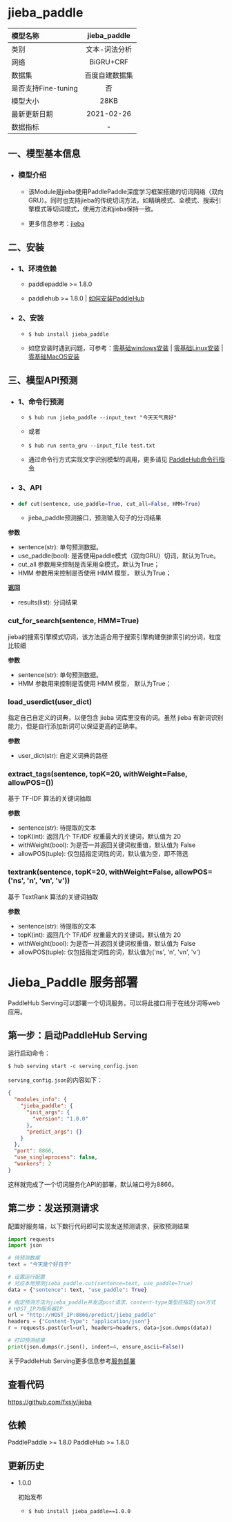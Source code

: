 # jieba_paddle

|模型名称|jieba_paddle|
| :--- | :---: | 
|类别|文本-词法分析|
|网络|BiGRU+CRF|
|数据集|百度自建数据集|
|是否支持Fine-tuning|否|
|模型大小|28KB|
|最新更新日期|2021-02-26|
|数据指标|-|



## 一、模型基本信息

- ### 模型介绍

  - 该Module是jieba使用PaddlePaddle深度学习框架搭建的切词网络（双向GRU）。同时也支持jieba的传统切词方法，如精确模式、全模式、搜索引擎模式等切词模式，使用方法和jieba保持一致。

  - 更多信息参考：[jieba](https://github.com/fxsjy/jieba)



## 二、安装

- ### 1、环境依赖  

  - paddlepaddle >= 1.8.0
  
  - paddlehub >= 1.8.0    | [如何安装PaddleHub](../../../../docs/docs_ch/get_start/installation.rst)

- ### 2、安装

  - ```shell
    $ hub install jieba_paddle
    ```
  - 如您安装时遇到问题，可参考：[零基础windows安装](../../../../docs/docs_ch/get_start/windows_quickstart.md)
 | [零基础Linux安装](../../../../docs/docs_ch/get_start/linux_quickstart.md) | [零基础MacOS安装](../../../../docs/docs_ch/get_start/mac_quickstart.md)



## 三、模型API预测

- ### 1、命令行预测

  - ```shell
    $ hub run jieba_paddle --input_text "今天天气真好"
    ```
  - 或者
  - ```shell
    $ hub run senta_gru --input_file test.txt
    ```
  - 通过命令行方式实现文字识别模型的调用，更多请见 [PaddleHub命令行指令](../../../../docs/docs_ch/tutorial/cmd_usage.rst)






 - ### 3、API

  - ```python
    def cut(sentence, use_paddle=True, cut_all=False, HMM=True)
    ```
    - jieba_paddle预测接口，预测输入句子的分词结果

**参数**

* sentence(str): 单句预测数据。
* use_paddle(bool): 是否使用paddle模式（双向GRU）切词，默认为True。
* cut_all 参数用来控制是否采用全模式，默认为True；
* HMM 参数用来控制是否使用 HMM 模型， 默认为True；

**返回**

* results(list): 分词结果

### cut_for_search(sentence, HMM=True)

jieba的搜索引擎模式切词，该方法适合用于搜索引擎构建倒排索引的分词，粒度比较细

**参数**

* sentence(str): 单句预测数据。
* HMM 参数用来控制是否使用 HMM 模型， 默认为True；

### load_userdict(user_dict)

指定自己自定义的词典，以便包含 jieba 词库里没有的词。虽然 jieba 有新词识别能力，但是自行添加新词可以保证更高的正确率。

**参数**

* user_dict(str): 自定义词典的路径

### extract_tags(sentence, topK=20, withWeight=False, allowPOS=())

基于 TF-IDF 算法的关键词抽取

**参数**

* sentence(str): 待提取的文本
* topK(int): 返回几个 TF/IDF 权重最大的关键词，默认值为 20
* withWeight(bool): 为是否一并返回关键词权重值，默认值为 False
* allowPOS(tuple): 仅包括指定词性的词，默认值为空，即不筛选

### textrank(sentence, topK=20, withWeight=False, allowPOS=('ns', 'n', 'vn', 'v'))

基于 TextRank 算法的关键词抽取

**参数**

* sentence(str): 待提取的文本
* topK(int): 返回几个 TF/IDF 权重最大的关键词，默认值为 20
* withWeight(bool): 为是否一并返回关键词权重值，默认值为 False
* allowPOS(tuple): 仅包括指定词性的词，默认值为('ns', 'n', 'vn', 'v')

# Jieba_Paddle 服务部署

PaddleHub Serving可以部署一个切词服务，可以将此接口用于在线分词等web应用。

## 第一步：启动PaddleHub Serving

运行启动命令：
```shell
$ hub serving start -c serving_config.json
```

`serving_config.json`的内容如下：
```json
{
  "modules_info": {
    "jieba_paddle": {
      "init_args": {
        "version": "1.0.0"
      },
      "predict_args": {}
    }
  },
  "port": 8866,
  "use_singleprocess": false,
  "workers": 2
}
```

这样就完成了一个切词服务化API的部署，默认端口号为8866。


## 第二步：发送预测请求

配置好服务端，以下数行代码即可实现发送预测请求，获取预测结果

```python
import requests
import json

# 待预测数据
text = "今天是个好日子"

# 设置运行配置
# 对应本地预测jieba_paddle.cut(sentence=text, use_paddle=True)
data = {"sentence": text, "use_paddle": True}

# 指定预测方法为jieba_paddle并发送post请求，content-type类型应指定json方式
# HOST_IP为服务器IP
url = "http://HOST_IP:8866/predict/jieba_paddle"
headers = {"Content-Type": "application/json"}
r = requests.post(url=url, headers=headers, data=json.dumps(data))

# 打印预测结果
print(json.dumps(r.json(), indent=4, ensure_ascii=False))
```

关于PaddleHub Serving更多信息参考[服务部署](https://github.com/PaddlePaddle/PaddleHub/blob/release/v1.6/docs/tutorial/serving.md)

## 查看代码

https://github.com/fxsjy/jieba

## 依赖

PaddlePaddle >= 1.8.0
PaddleHub >= 1.8.0

## 更新历史

* 1.0.0

    初始发布
  - ```shell
    $ hub install jieba_paddle==1.0.0
    ```
